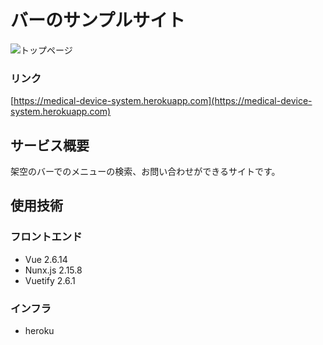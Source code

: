 # バーのサンプルサイト
![トップページ](https://user-images.githubusercontent.com/96964613/214544124-6974e053-799a-444f-8070-d0a14a242b1c.png)


### リンク
[https://medical-device-system.herokuapp.com](https://medical-device-system.herokuapp.com)

## サービス概要
架空のバーでのメニューの検索、お問い合わせができるサイトです。

## 使用技術
### フロントエンド
- Vue 2.6.14
- Nunx.js 2.15.8
- Vuetify 2.6.1

### インフラ
- heroku
